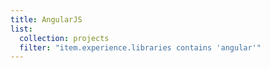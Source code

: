 ```yaml
---
title: AngularJS
list:
  collection: projects
  filter: "item.experience.libraries contains 'angular'"
---
```


